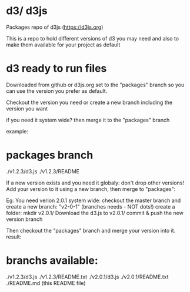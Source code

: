 # d3/ d3js
Packages repo of d3js (https://d3js.org)


This is a repo to hold different versions of d3 you may need
and also to make them available for your project as default

# d3 ready to run files
Downloaded from github or d3js.org set to the "packages" branch so you can use
the version you prefer as default.

Checkout the version you need or create a new branch including the version you want

if you need it system wide? then merge it to the "packages" branch

example:
# packages branch
./v1.2.3/d3.js
./v1.2.3/README

If a new version exists and you need it globaly:
don't drop other versions! Add your version to it using a new branch, then
merge to "packages":

Eg: You need verion 2.0.1 system wide:
checkout the master branch and create a new branch: "v2-0-1" (branches needs - NOT dots!)
create a folder: mkdir v2.0.1/
Download the d3.js to v2.0.1/
commit & push the new version branch

Then checkout the "packages" branch and merge your version into it. result:
# branchs available:
./v1.2.3/d3.js
./v1.2.3/README.txt
./v2.0.1/d3.js
./v2.0.1/README.txt
./README.md (this README file)
